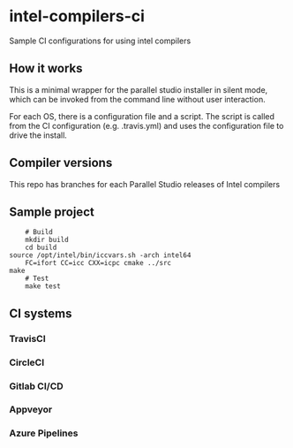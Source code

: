 # intel-compilers-ci
Sample CI configurations for using intel compilers

## How it works

This is a minimal wrapper for the parallel studio installer in silent
mode, which can be invoked from the command line without user
interaction.

For each OS, there is a configuration file and a script. The script is
called from the CI configuration (e.g. .travis.yml) and uses the
configuration file to drive the install.

## Compiler versions

This repo has branches for each Parallel Studio releases of Intel compilers 

## Sample project

        # Build
        mkdir build
        cd build
	source /opt/intel/bin/iccvars.sh -arch intel64
        FC=ifort CC=icc CXX=icpc cmake ../src
	make
        # Test
        make test

## CI systems

### TravisCI

### CircleCI

### Gitlab CI/CD

### Appveyor

### Azure Pipelines
